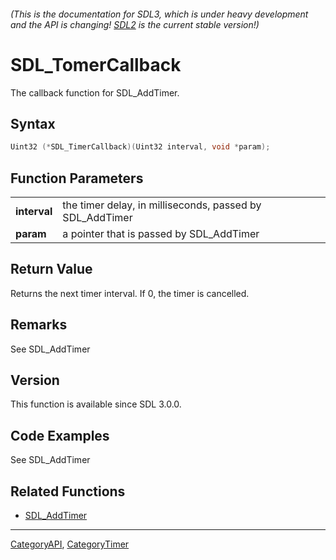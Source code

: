 ###### (This is the documentation for SDL3, which is under heavy development and the API is changing! [SDL2](https://wiki.libsdl.org/SDL2/) is the current stable version!)
# SDL_TomerCallback

The callback function for SDL_AddTimer.

## Syntax

```c
Uint32 (*SDL_TimerCallback)(Uint32 interval, void *param);

```

## Function Parameters

|                  |                                                                                                   |
| ---------------- | ------------------------------------------------------------------------------------------------- |
| **interval**     | the timer delay, in milliseconds, passed by SDL_AddTimer                                          |
| **param**        | a pointer that is passed by SDL_AddTimer                                                          |

## Return Value

Returns the next timer interval. If 0, the timer is cancelled.

## Remarks

See SDL_AddTimer

## Version

This function is available since SDL 3.0.0.

## Code Examples

See SDL_AddTimer

## Related Functions

* [SDL_AddTimer](SDL_AddTimer)

----
[CategoryAPI](CategoryAPI), [CategoryTimer](CategoryTimer)


